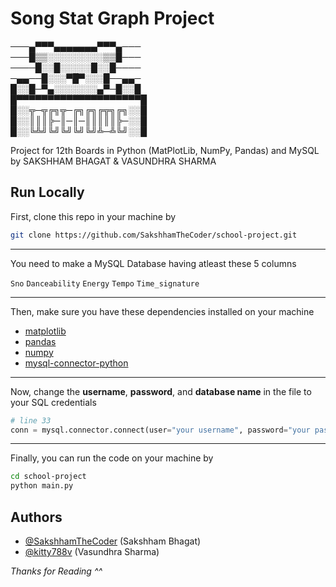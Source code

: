 
# Song Stat Graph Project

───▄▀▀▀▄▄▄▄▄▄▄▀▀▀▄───  
───█▒▒░░░░░░░░░▒▒█───  
────█░░█░░░░░█░░█────  
─▄▄──█░░░▀█▀░░░█──▄▄─  
█░░█─▀▄░░░░░░░▄▀─█░░█  
█▀▀▀▀▀▀▀▀▀▀▀▀▀▀▀▀▀▀▀▀█  
█░░╦─╦╔╗╦─╔╗╔╗╔╦╗╔╗░░█  
█░░║║║╠─║─║─║║║║║╠─░░█  
█░░╚╩╝╚╝╚╝╚╝╚╝╩─╩╚╝░░█  



Project for 12th Boards in Python (MatPlotLib, NumPy, Pandas) and MySQL by SAKSHHAM BHAGAT &amp; VASUNDHRA SHARMA




## Run Locally

First, clone this repo in your machine by
```sh
git clone https://github.com/SakshhamTheCoder/school-project.git
```

___

You need to make a MySQL Database having atleast these 5 columns

```Sno```
```Danceability```
```Energy```
```Tempo```
```Time_signature```

___

Then, make sure you have these dependencies installed on your machine

- [matplotlib](https://pypi.org/project/matplotlib/)
- [pandas](https://pypi.org/project/pandas/)
- [numpy](https://pypi.org/project/numpy/)
- [mysql-connector-python](https://pypi.org/project/mysql-connector-python/)

___

Now, change the **username**, **password**, and **database name** in the file to your SQL credentials

```python
# line 33
conn = mysql.connector.connect(user="your username", password="your password", database="your db name")
```

___

Finally, you can run the code on your machine by

```bash
cd school-project
python main.py
```


## Authors

- [@SakshhamTheCoder](https://www.github.com/SakshhamTheCoder) (Sakshham Bhagat)
- [@kitty788v](https://www.github.com/kitty788v) (Vasundhra Sharma)


*Thanks for Reading ^^*
